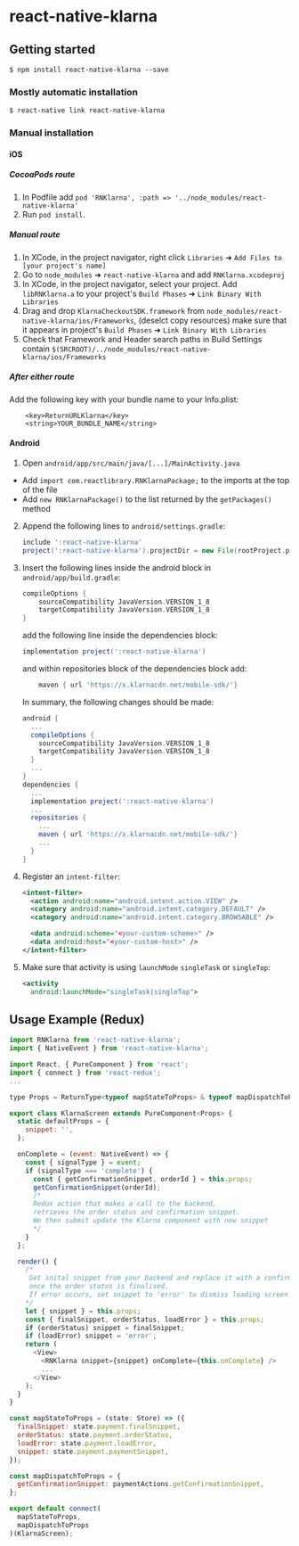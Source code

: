 # react-native-klarna

## Getting started

`$ npm install react-native-klarna --save`

### Mostly automatic installation

`$ react-native link react-native-klarna`

### Manual installation

#### iOS

##### CocoaPods route

1. In Podfile add `pod 'RNKlarna', :path => '../node_modules/react-native-klarna'`
2. Run `pod install`.

##### Manual route

1. In XCode, in the project navigator, right click `Libraries` ➜ `Add Files to [your project's name]`
2. Go to `node_modules` ➜ `react-native-klarna` and add `RNKlarna.xcodeproj`
3. In XCode, in the project navigator, select your project. Add `libRNKlarna.a` to your project's `Build Phases` ➜ `Link Binary With Libraries`
4. Drag and drop `KlarnaCheckoutSDK.framework` from `node_modules/react-native-klarna/ios/Frameworks`, (deselct copy resources) make sure that it appears in project's `Build Phases` ➜ `Link Binary With Libraries`
5. Check that Framework and Header search paths in Build Settings contain `$(SRCROOT)/../node_modules/react-native-klarna/ios/Frameworks`

##### After either route

Add the following key with your bundle name to your Info.plist:

```
    <key>ReturnURLKlarna</key>
    <string>YOUR_BUNDLE_NAME</string>
```

#### Android

1. Open `android/app/src/main/java/[...]/MainActivity.java`

- Add `import com.reactlibrary.RNKlarnaPackage;` to the imports at the top of the file
- Add `new RNKlarnaPackage()` to the list returned by the `getPackages()` method

2.  Append the following lines to `android/settings.gradle`:
    ```gradle
    include ':react-native-klarna'
    project(':react-native-klarna').projectDir = new File(rootProject.projectDir, 	'../node_modules/react-native-klarna/android')
    ```
3.  Insert the following lines inside the android block in `android/app/build.gradle`:
    ```gradle
    compileOptions {
        sourceCompatibility JavaVersion.VERSION_1_8
        targetCompatibility JavaVersion.VERSION_1_8
    }
    ```
    add the following line inside the dependencies block:
    ```gradle
    implementation project(':react-native-klarna')
    ```
    and within repositories block of the dependencies block add:
    ```gradle
        maven { url 'https://x.klarnacdn.net/mobile-sdk/'}
    ```
    In summary, the following changes should be made:
    ```gradle
    android {
      ...
      compileOptions {
        sourceCompatibility JavaVersion.VERSION_1_8
        targetCompatibility JavaVersion.VERSION_1_8
      }
      ...
    }
    dependencies {
      ...
      implementation project(':react-native-klarna')
      ...
      repositories {
        ...
        maven { url 'https://x.klarnacdn.net/mobile-sdk/'}
        ...
      }
    }
    ```
4.  Register an `intent-filter`:

    ```xml
    <intent-filter>
      <action android:name="android.intent.action.VIEW" />
      <category android:name="android.intent.category.DEFAULT" />
      <category android:name="android.intent.category.BROWSABLE" />

      <data android:scheme="<your-custom-scheme>" />
      <data android:host="<your-custom-host>" />
    </intent-filter>
    ```

5.  Make sure that activity is using `launchMode` `singleTask` or `singleTop`:
    ```xml
    <activity
      android:launchMode="singleTask|singleTop">
    ```

## Usage Example (Redux)

```javascript
import RNKlarna from 'react-native-klarna';
import { NativeEvent } from 'react-native-klarna';

import React, { PureComponent } from 'react';
import { connect } from 'react-redux';
...

type Props = ReturnType<typeof mapStateToProps> & typeof mapDispatchToProps;

export class KlarnaScreen extends PureComponent<Props> {
  static defaultProps = {
    snippet: '',
  };

  onComplete = (event: NativeEvent) => {
    const { signalType } = event;
    if (signalType === 'complete') {
      const { getConfirmationSnippet, orderId } = this.props;
      getConfirmationSnippet(orderId);
      /*
      Redux action that makes a call to the backend,
      retrieves the order status and confirmation snippet.
      We then submit update the Klarna component with new snippet
      */
    }
  };

  render() {
    /*
     Get inital snippet from your backend and replace it with a confirmation one
     once the order status is finalised.
     If error occurs, set snippet to 'error' to dismiss loading screen
    */
    let { snippet } = this.props;
    const { finalSnippet, orderStatus, loadError } = this.props;
    if (orderStatus) snippet = finalSnippet;
    if (loadError) snippet = 'error';
    return (
      <View>
        <RNKlarna snippet={snippet} onComplete={this.onComplete} />
        ...
      </View>
    );
  }
}

const mapStateToProps = (state: Store) => ({
  finalSnippet: state.payment.finalSnippet,
  orderStatus: state.payment.orderStatus,
  loadError: state.payment.loadError,
  snippet: state.payment.paymentSnippet,
});

const mapDispatchToProps = {
  getConfirmationSnippet: paymentActions.getConfirmationSnippet,
};

export default connect(
  mapStateToProps,
  mapDispatchToProps
)(KlarnaScreen);
```
